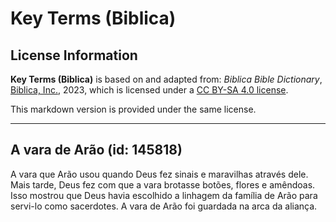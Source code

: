 # Key Terms (Biblica)

## License Information

**Key Terms (Biblica)** is based on and adapted from: _Biblica Bible Dictionary_, [Biblica, Inc.](https://www.biblica.com/), 2023, which is licensed under a [CC BY-SA 4.0 license](https://creativecommons.org/licenses/by-sa/4.0/legalcode.en).

This markdown version is provided under the same license.



--------------------------------

## A vara de Arão (id: 145818)

A vara que Arão usou quando Deus fez sinais e maravilhas através dele. Mais tarde, Deus fez com que a vara brotasse botões, flores e amêndoas. Isso mostrou que Deus havia escolhido a linhagem da família de Arão para servi\-lo como sacerdotes. A vara de Arão foi guardada na arca da aliança.


